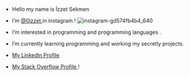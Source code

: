 - Hello my name is İzzet Sekmen  


- I’m <a link href="https://www.instagram.com/0izzet/?hl=tr"> @0izzet </a> in instagram !  ![instagram-gd574fb4b4_640](https://user-images.githubusercontent.com/96165390/148172435-939c52c4-d81d-4d68-91ce-c1f8a3822528.jpg)


 
- I’m interested in programming and programming languages .
-  I’m currently learning programming and working my secretly projects.

- <a href="https://www.linkedin.com/in/izzet-sekmen-54568022a/">  My Linkedln Profile </a>
- <a href="https://stackoverflow.com/users/17738742/%c4%b0zzet-sekmen"> My Stack Overflow Profile </a>!
